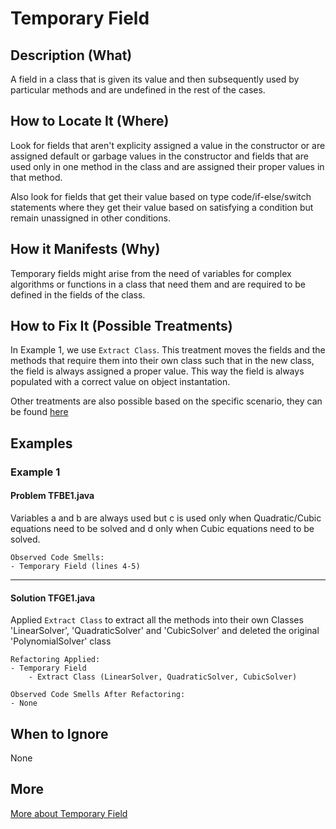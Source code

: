 # Temporary Field

## Description (What)

A field in a class that is given its value and then subsequently used by particular methods and are undefined in the rest of the cases.

## How to Locate It (Where)

Look for fields that aren't explicity assigned a value in the constructor or are assigned default or garbage values in the constructor and fields that are used only in one method in the class and are assigned their proper values in that method.

Also look for fields that get their value based on type code/if-else/switch statements where they get their value based on satisfying a condition but remain unassigned in other conditions.

## How it Manifests (Why)

Temporary fields might arise from the need of variables for complex algorithms or functions in a class that need them and are required to be defined in the fields of the class.

## How to Fix It (Possible Treatments)

In Example 1, we use `Extract Class`. This treatment moves the fields and the methods that require them into their own class such that in the new class, the field is always assigned a proper value. This way the field is always populated with a correct value on object instantation.

Other treatments are also possible based on the specific scenario, they can be found [here](https://refactoring.guru/smells/temporary-field#:~:text=Treatment)

## Examples

### Example 1

#### Problem TFBE1.java
Variables a and b are always used but c is used only when Quadratic/Cubic equations need to be solved and d only when Cubic equations need to be solved.

```
Observed Code Smells:
- Temporary Field (lines 4-5)
```

---

#### Solution TFGE1.java
Applied `Extract Class` to extract all the methods into their own Classes 'LinearSolver', 'QuadraticSolver' and 'CubicSolver' and deleted the original 'PolynomialSolver' class

```
Refactoring Applied:
- Temporary Field
    - Extract Class (LinearSolver, QuadraticSolver, CubicSolver)
```

```
Observed Code Smells After Refactoring:
- None
```

## When to Ignore

None

## More

[More about Temporary Field](https://refactoring.guru/smells/temporary-field)
